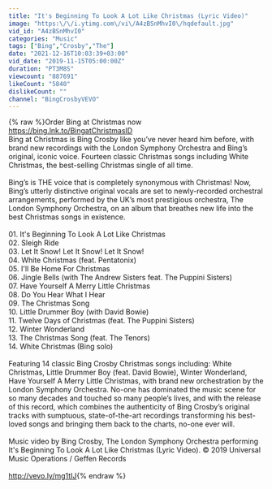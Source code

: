 ```yaml
---
title: "It's Beginning To Look A Lot Like Christmas (Lyric Video)"
image: "https:\/\/i.ytimg.com\/vi\/A4zBSnMhvI0\/hqdefault.jpg"
vid_id: "A4zBSnMhvI0"
categories: "Music"
tags: ["Bing","Crosby","The"]
date: "2021-12-16T10:03:39+03:00"
vid_date: "2019-11-15T05:00:00Z"
duration: "PT3M8S"
viewcount: "887691"
likeCount: "5840"
dislikeCount: ""
channel: "BingCrosbyVEVO"
---
```

{% raw %}Order Bing at Christmas now <a rel="nofollow" target="blank" href="https://bing.lnk.to/BingatChristmasID">https://bing.lnk.to/BingatChristmasID</a><br />Bing at Christmas is Bing Crosby like you’ve never heard him before, with brand new recordings with the London Symphony Orchestra and Bing’s original, iconic voice. Fourteen classic Christmas songs including White Christmas, the best-selling Christmas single of all time.<br /><br />Bing’s is THE voice that is completely synonymous with Christmas! Now, Bing’s utterly distinctive original vocals are set to newly-recorded orchestral arrangements, performed by the UK’s most prestigious orchestra, The London Symphony Orchestra, on an album that breathes new life into the best Christmas songs in existence.<br /><br />01. It's Beginning To Look A Lot Like Christmas<br />02. Sleigh Ride<br />03. Let It Snow! Let It Snow! Let It Snow!<br />04. White Christmas (feat. Pentatonix)<br />05. I'll Be Home For Christmas<br />06. Jingle Bells (with The Andrew Sisters feat. The Puppini Sisters)<br />07. Have Yourself A Merry Little Christmas<br />08. Do You Hear What I Hear<br />09. The Christmas Song<br />10. Little Drummer Boy (with David Bowie)<br />11. Twelve Days of Christmas (feat. The Puppini Sisters)<br />12. Winter Wonderland<br />13. The Christmas Song (feat. The Tenors)<br />14. White Christmas (Bing solo)<br /><br />Featuring 14 classic Bing Crosby Christmas songs including: White Christmas, Little Drummer Boy (feat. David Bowie), Winter Wonderland, Have Yourself A Merry Little Christmas, with brand new orchestration by the London Symphony Orchestra. No-one has dominated the music scene for so many decades and touched so many people’s lives, and with the release of this record, which combines the authenticity of Bing Crosby’s original tracks with sumptuous, state-of-the-art recordings transforming his best-loved songs and bringing them back to the charts, no-one ever will.<br /><br />Music video by Bing Crosby, The London Symphony Orchestra performing It's Beginning To Look A Lot Like Christmas (Lyric Video). © 2019 Universal Music Operations / Geffen Records<br /><br /><a rel="nofollow" target="blank" href="http://vevo.ly/mg1tIJ">http://vevo.ly/mg1tIJ</a>{% endraw %}
